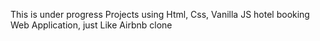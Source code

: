 This is under progress Projects using Html, Css, Vanilla JS
hotel booking Web Application,
just Like Airbnb clone 

